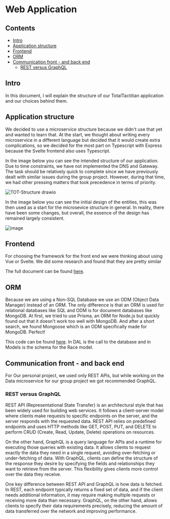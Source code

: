 # Web Application

## Contents
- [Intro](#intro)
- [Application structure](#application-structure)
- [Frontend](#frontend)
- [ORM](#orm)
- [Communication front - and back end](#communication-front---and-back-end)
  - [REST versus GraphQL](#rest-versus-graphQL)

## Intro
In this document, I will explain the structure of our TotalTactitian application and our choices behind them.

## Application structure
We decided to use a microservice structure because we didn't use that yet and wanted to learn that. 
At the start, we thought about writing every microservice in a different language but decided that it would create extra complications, 
so we decided for the most part on Typescript with Express because the Svelte frontend also uses Typescript.

In the image below you can see the intended structure of our application. Due to time constraints, we have not implemented the DNS and Gateway. 
The task should be relatively quick to complete since we have previously dealt with similar issues during the group project. 
However, during that time, we had other pressing matters that took precedence in terms of priority.

![TOT-Structure drawio](https://github.com/TotalTactician/Documentation/assets/81526735/1deceb44-022c-4448-8f54-b33faeda9785)

In the image below you can see the initial design of the entities, this was then used as a start for the microsevice structure in general. 
In reality, there have been some changes, but overall, the essence of the design has remained largely consistent.

![image](https://github.com/TotalTactician/Documentation/assets/81526735/d25a28d2-c47b-413b-8220-451378c6de5a)

## Frontend
For choosing the framework for the front end we were thinking about using Vue or Svelte. We did some research and found that they are pretty similar

The full document can be found [here](https://github.com/TotalTactician/Documentation/blob/main/Research/Frontend%20Research.md).

## ORM
Because we are using a Non-SQL Database we use an ODM (Object Data Manager) instead of an ORM. The only difference is that an ORM is used for relational databases like SQL and ODM is for document databases like MongoDB. 
At first, we tried to use Prisma, an ORM for Node.js but quickly found out that it doesn't work too well with MongoDB. And after a short search, we found Mongoose which is an ODM specifically made for MongoDB. Perfect!

This code can be found [here](https://github.com/TotalTactician/TOT_RaceManagement/tree/main/src).
In DAL is the call to the database and in Models is the schema for the Race model.

## Communication front - and back end
For Our personal project, we used only REST APIs, but while working on the Data microservice for our group project we got recommended GraphQL.

### REST versus GraphQL
REST API (Representational State Transfer) is an architectural style that has been widely used for building web services. It follows a client-server model where clients make requests to specific endpoints on the server, and the server responds with the requested data. REST API relies on predefined endpoints and uses HTTP methods like GET, POST, PUT, and DELETE to perform CRUD (Create, Read, Update, Delete) operations on resources.

On the other hand, GraphQL is a query language for APIs and a runtime for executing those queries with existing data. It allows clients to request exactly the data they need in a single request, avoiding over-fetching or under-fetching of data. With GraphQL, clients can define the structure of the response they desire by specifying the fields and relationships they want to retrieve from the server. This flexibility gives clients more control over the data they receive.

One key difference between REST API and GraphQL is how data is fetched. In REST, each endpoint typically returns a fixed set of data, and if the client needs additional information, it may require making multiple requests or receiving more data than necessary. GraphQL, on the other hand, allows clients to specify their data requirements precisely, reducing the amount of data transferred over the network and improving performance.

